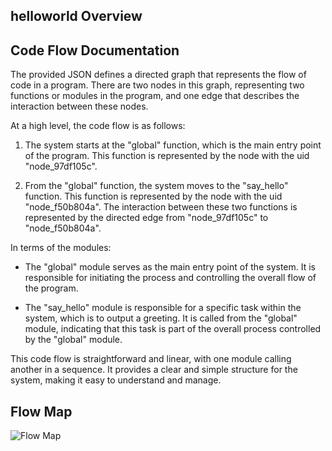 ## helloworld Overview



## Code Flow Documentation

The provided JSON defines a directed graph that represents the flow of code in a program. There are two nodes in this graph, representing two functions or modules in the program, and one edge that describes the interaction between these nodes.

At a high level, the code flow is as follows:

1. The system starts at the "global" function, which is the main entry point of the program. This function is represented by the node with the uid "node_97df105c". 

2. From the "global" function, the system moves to the "say_hello" function. This function is represented by the node with the uid "node_f50b804a". The interaction between these two functions is represented by the directed edge from "node_97df105c" to "node_f50b804a".

In terms of the modules:

- The "global" module serves as the main entry point of the system. It is responsible for initiating the process and controlling the overall flow of the program.

- The "say_hello" module is responsible for a specific task within the system, which is to output a greeting. It is called from the "global" module, indicating that this task is part of the overall process controlled by the "global" module.

This code flow is straightforward and linear, with one module calling another in a sequence. It provides a clear and simple structure for the system, making it easy to understand and manage.


## Flow Map

![Flow Map](/doc_example-python-main/helloworld/flow_map.png)

